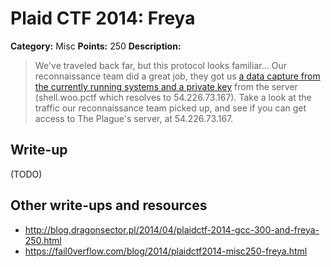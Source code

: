 # Plaid CTF 2014: Freya

**Category:** Misc
**Points:** 250
**Description:**

> We've traveled back far, but this protocol looks familiar... Our reconnaissance team did a great job, they got us [a data capture from the currently running systems and a private key](freya-378469981a7016d6179a844fffe2a82b.tar.bz2) from the server (shell.woo.pctf which resolves to 54.226.73.167). Take a look at the traffic our reconnaissance team picked up, and see if you can get access to The Plague's server, at 54.226.73.167.

## Write-up

(TODO)

## Other write-ups and resources

* <http://blog.dragonsector.pl/2014/04/plaidctf-2014-gcc-300-and-freya-250.html>
* <https://fail0verflow.com/blog/2014/plaidctf2014-misc250-freya.html>

